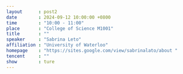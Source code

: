 ```yaml
---
layout      : post2
date        : 2024-09-12 10:00:00 +0800
time        : "10:00 - 11:00"
place       : "College of Science M1001"
title       : ""
speaker     : "Sabrina Leto"
affiliation : "University of Waterloo"
homepage    : "https://sites.google.com/view/sabrinalato/about "
tencent     : ""
show        : ture
---
```

